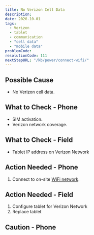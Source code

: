 ```yaml
---
title: No Verizon Cell Data
description:
date: 2020-10-01
tags:
  - Verizon
  - tablet
  - communication
  - "cell data"
  - "mobile data"
problemCode: 
resolutionCode: 111
nextStepURL: "/kb/power/connect-wifi/"
---
```

## Possible Cause

- No Verizon cell data.

## What to Check - Phone

- SIM activation.
- Verizon network coverage.

## What to Check - Field

- Tablet IP address on Verizon Network

## Action Needed - Phone

1) Connect to on-site [WiFi network](/kb/power/connect-wifi/).

## Action Needed - Field

1) Configure tablet for Verizon Network
2) Replace tablet


## Caution - Phone
